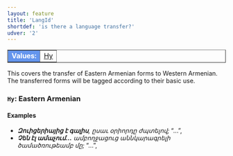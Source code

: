 ```yaml
---
layout: feature
title: 'LangId'
shortdef: 'is there a language transfer?'
udver: '2'
---
```


<table class="typeindex" border="1">
<tr>
  <td style="background-color:cornflowerblue;color:white"><strong>Values:</strong> </td>
  <td><a href="#Hy">Hy</a></td>
</tr>
</table>

This covers the transfer of Eastern Armenian forms to Western Armenian. The transferred forms will be tagged according to their basic use.

### <a name="Hy">`Hy`</a>: Eastern Armenian

#### Examples

* _<b>Զուիցերիայից է գալիս</b>, ըսաւ օրիորդը ժպտելով;_ “...”,
* _<b>Չեն էլ ամաչում...</b> ամբողջացուց աննկարագրելի ծամածռութեամբ մը;_ “...”,

<!-- Interlanguage links updated Ne 5. května 2024, 18:20:02 CEST -->

